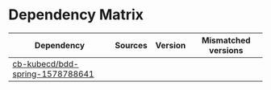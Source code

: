 # Dependency Matrix

Dependency | Sources | Version | Mismatched versions
---------- | ------- | ------- | -------------------
[cb-kubecd/bdd-spring-1578788641](https://github.com/cb-kubecd/bdd-spring-1578788641.git) |  | []() | 
